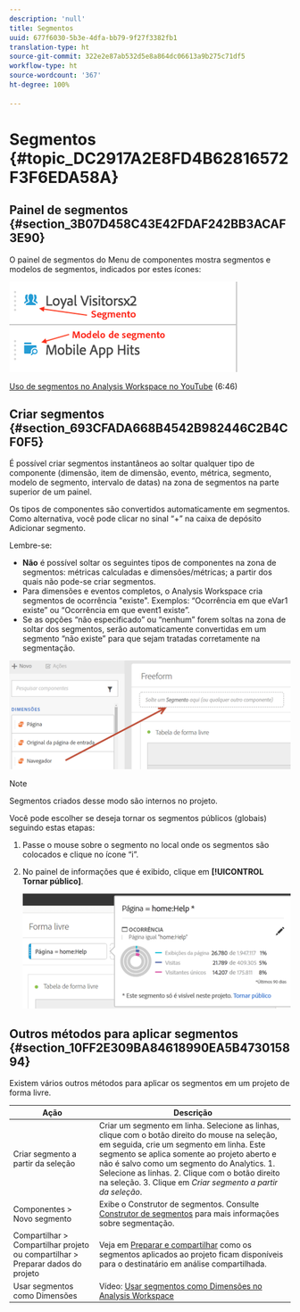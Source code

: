 ```yaml
---
description: 'null'
title: Segmentos
uuid: 677f6030-5b3e-4dfa-bb79-9f27f3382fb1
translation-type: ht
source-git-commit: 322e2e87ab532d5e8a864dc06613a9b275c71df5
workflow-type: ht
source-wordcount: '367'
ht-degree: 100%

---
```



# Segmentos {#topic_DC2917A2E8FD4B62816572F3F6EDA58A}

## Painel de segmentos {#section_3B07D458C43E42FDAF242BB3ACAF3E90}

O painel de segmentos do Menu de componentes mostra segmentos e modelos de segmentos, indicados por estes ícones:

![](assets/segment_icons.png)

[Uso de segmentos no Analysis Workspace no YouTube](https://www.youtube.com/watch?v=QlUCdQDnni4) (6:46)

## Criar segmentos {#section_693CFADA668B4542B982446C2B4CF0F5}

É possível criar segmentos instantâneos ao soltar qualquer tipo de componente (dimensão, item de dimensão, evento, métrica, segmento, modelo de segmento, intervalo de datas) na zona de segmentos na parte superior de um painel.

Os tipos de componentes são convertidos automaticamente em segmentos. Como alternativa, você pode clicar no sinal “+” na caixa de depósito Adicionar segmento.

Lembre-se:

* **Não** é possível soltar os seguintes tipos de componentes na zona de segmentos: métricas calculadas e dimensões/métricas; a partir dos quais não pode-se criar segmentos.
* Para dimensões e eventos completos, o Analysis Workspace cria segmentos de ocorrência &quot;existe&quot;. Exemplos: “Ocorrência em que eVar1 existe” ou “Ocorrência em que event1 existe”.
* Se as opções “não especificado” ou “nenhum” forem soltas na zona de soltar dos segmentos, serão automaticamente convertidas em um segmento “não existe” para que sejam tratadas corretamente na segmentação.

![](assets/segment-dropzone.png)

>[!NOTE]
>
>Segmentos criados desse modo são internos no projeto.

Você pode escolher se deseja tornar os segmentos públicos (globais) seguindo estas etapas:

1. Passe o mouse sobre o segmento no local onde os segmentos são colocados e clique no ícone “i”.
1. No painel de informações que é exibido, clique em **[!UICONTROL Tornar público]**.

   ![](assets/segment-info.png)

## Outros métodos para aplicar segmentos {#section_10FF2E309BA84618990EA5B473015894}

Existem vários outros métodos para aplicar os segmentos em um projeto de forma livre.

| Ação | Descrição |
|--- |--- |
| Criar segmento a partir da seleção | Criar um segmento em linha. Selecione as linhas, clique com o botão direito do mouse na seleção, em seguida, crie um segmento em linha. Este segmento se aplica somente ao projeto aberto e não é salvo como um segmento do Analytics. 1. Selecione as linhas.  2. Clique com o botão direito na seleção.  3. Clique em *Criar segmento a partir da seleção*. |
| Componentes > Novo segmento | Exibe o Construtor de segmentos. Consulte [Construtor de segmentos](https://docs.adobe.com/content/help/pt-BR/analytics/components/segmentation/segmentation-workflow/seg-build.html) para mais informações sobre segmentação. |
| Compartilhar > Compartilhar projeto ou compartilhar > Preparar dados do projeto | Veja em [Preparar e compartilhar](https://docs.adobe.com/content/help/pt-BR/analytics/analyze/analysis-workspace/curate-share/curate.html#concept_4A9726927E7C44AFA260E2BB2721AFC6) como os segmentos aplicados ao projeto ficam disponíveis para o destinatário em análise compartilhada. |
| Usar segmentos como Dimensões | Vídeo: [Usar segmentos como Dimensões no Analysis Workspace](https://www.youtube.com/watch?v=WmSdReKTWto&amp;list=PL2tCx83mn7GuNnQdYGOtlyCu0V5mEZ8sS&amp;index=39) |
